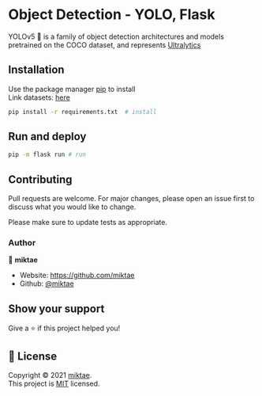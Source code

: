 # Object Detection - YOLO, Flask

<p>
YOLOv5 🚀 is a family of object detection architectures and models pretrained on the COCO dataset, and represents <a href="https://ultralytics.com">Ultralytics</a>
</p>


## Installation

Use the package manager [pip](https://pip.pypa.io/en/stable/) to install <br/>
Link datasets: [here](https://drive.google.com/drive/folders/1RckXDHi40BnmWaZrcG_KIbbk6KagZg7r?usp=sharing)
```bash
pip install -r requirements.txt  # install
```

## Run and deploy 
```bash
pip -m flask run # run
```

## Contributing
Pull requests are welcome. For major changes, please open an issue first to discuss what you would like to change.

Please make sure to update tests as appropriate.

### Author

👤 **miktae**

* Website: https://github.com/miktae
* Github: [@miktae](https://github.com/miktae)

## Show your support

Give a ⭐️ if this project helped you!

## 📝 License

Copyright © 2021 [miktae](https://github.com/miktae).<br />
This project is [MIT](https://github.com/miktae/object-detection-yolo/blob/main/LICENSE) licensed.
